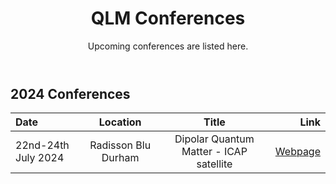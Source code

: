 ﻿---
layout: page
title: QLM Conferences
subtitle: Upcoming conferences are listed here.
---

## 2024 Conferences 
  
|Date   |Location  |Title   |Link    |
|:---   | :----:  | :--------:      |           --: |
|22nd-24th July 2024|Radisson Blu Durham |Dipolar Quantum Matter - ICAP satellite|<a href="https://durham-qlm.uk/events/conferences/ICAP_satellite.md">Webpage</a>|
